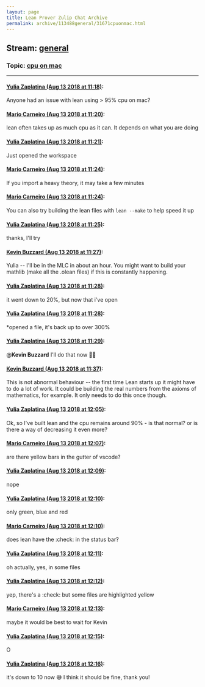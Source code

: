 ```yaml
---
layout: page
title: Lean Prover Zulip Chat Archive 
permalink: archive/113488general/31671cpuonmac.html
---
```


## Stream: [general](index.html)
### Topic: [cpu on mac](31671cpuonmac.html)

---

#### [Yulia Zaplatina (Aug 13 2018 at 11:18)](https://leanprover.zulipchat.com/#narrow/stream/113488-general/topic/cpu%20on%20mac/near/132034358):
Anyone had an issue with lean using > 95% cpu on mac?

#### [Mario Carneiro (Aug 13 2018 at 11:20)](https://leanprover.zulipchat.com/#narrow/stream/113488-general/topic/cpu%20on%20mac/near/132034433):
lean often takes up as much cpu as it can. It depends on what you are doing

#### [Yulia Zaplatina (Aug 13 2018 at 11:21)](https://leanprover.zulipchat.com/#narrow/stream/113488-general/topic/cpu%20on%20mac/near/132034448):
Just opened the workspace

#### [Mario Carneiro (Aug 13 2018 at 11:24)](https://leanprover.zulipchat.com/#narrow/stream/113488-general/topic/cpu%20on%20mac/near/132034604):
If you import a heavy theory, it may take a few minutes

#### [Mario Carneiro (Aug 13 2018 at 11:24)](https://leanprover.zulipchat.com/#narrow/stream/113488-general/topic/cpu%20on%20mac/near/132034617):
You can also try building the lean files with `lean --make` to help speed it up

#### [Yulia Zaplatina (Aug 13 2018 at 11:25)](https://leanprover.zulipchat.com/#narrow/stream/113488-general/topic/cpu%20on%20mac/near/132034639):
thanks, I'll try

#### [Kevin Buzzard (Aug 13 2018 at 11:27)](https://leanprover.zulipchat.com/#narrow/stream/113488-general/topic/cpu%20on%20mac/near/132034729):
Yulia -- I'll be in the MLC in about an hour. You might want to build your mathlib (make all the .olean files) if this is constantly happening.

#### [Yulia Zaplatina (Aug 13 2018 at 11:28)](https://leanprover.zulipchat.com/#narrow/stream/113488-general/topic/cpu%20on%20mac/near/132034783):
it went down to 20%, but now that i've open

#### [Yulia Zaplatina (Aug 13 2018 at 11:28)](https://leanprover.zulipchat.com/#narrow/stream/113488-general/topic/cpu%20on%20mac/near/132034787):
*opened a file, it's back up to over 300%

#### [Yulia Zaplatina (Aug 13 2018 at 11:29)](https://leanprover.zulipchat.com/#narrow/stream/113488-general/topic/cpu%20on%20mac/near/132034805):
@**Kevin Buzzard** I'll do that now 👍🏼

#### [Kevin Buzzard (Aug 13 2018 at 11:37)](https://leanprover.zulipchat.com/#narrow/stream/113488-general/topic/cpu%20on%20mac/near/132035136):
This is not abnormal behaviour -- the first time Lean starts up it might have to do a lot of work. It could be building the real numbers from the axioms of mathematics, for example. It only needs to do this once though.

#### [Yulia Zaplatina (Aug 13 2018 at 12:05)](https://leanprover.zulipchat.com/#narrow/stream/113488-general/topic/cpu%20on%20mac/near/132036385):
Ok, so I've built lean and the cpu remains around 90% - is that normal? or is there a way of decreasing it even more?

#### [Mario Carneiro (Aug 13 2018 at 12:07)](https://leanprover.zulipchat.com/#narrow/stream/113488-general/topic/cpu%20on%20mac/near/132036480):
are there yellow bars in the gutter of vscode?

#### [Yulia Zaplatina (Aug 13 2018 at 12:09)](https://leanprover.zulipchat.com/#narrow/stream/113488-general/topic/cpu%20on%20mac/near/132036563):
nope

#### [Yulia Zaplatina (Aug 13 2018 at 12:10)](https://leanprover.zulipchat.com/#narrow/stream/113488-general/topic/cpu%20on%20mac/near/132036614):
only green, blue and red

#### [Mario Carneiro (Aug 13 2018 at 12:10)](https://leanprover.zulipchat.com/#narrow/stream/113488-general/topic/cpu%20on%20mac/near/132036632):
does lean have the :check: in the status bar?

#### [Yulia Zaplatina (Aug 13 2018 at 12:11)](https://leanprover.zulipchat.com/#narrow/stream/113488-general/topic/cpu%20on%20mac/near/132036633):
oh actually, yes, in some files

#### [Yulia Zaplatina (Aug 13 2018 at 12:12)](https://leanprover.zulipchat.com/#narrow/stream/113488-general/topic/cpu%20on%20mac/near/132036698):
yep, there's a :check: but some files are highlighted yellow

#### [Mario Carneiro (Aug 13 2018 at 12:13)](https://leanprover.zulipchat.com/#narrow/stream/113488-general/topic/cpu%20on%20mac/near/132036726):
maybe it would be best to wait for Kevin

#### [Yulia Zaplatina (Aug 13 2018 at 12:15)](https://leanprover.zulipchat.com/#narrow/stream/113488-general/topic/cpu%20on%20mac/near/132036829):
O

#### [Yulia Zaplatina (Aug 13 2018 at 12:16)](https://leanprover.zulipchat.com/#narrow/stream/113488-general/topic/cpu%20on%20mac/near/132036883):
it's down to 10 now :sweat_smile: I think it should be fine, thank you!

